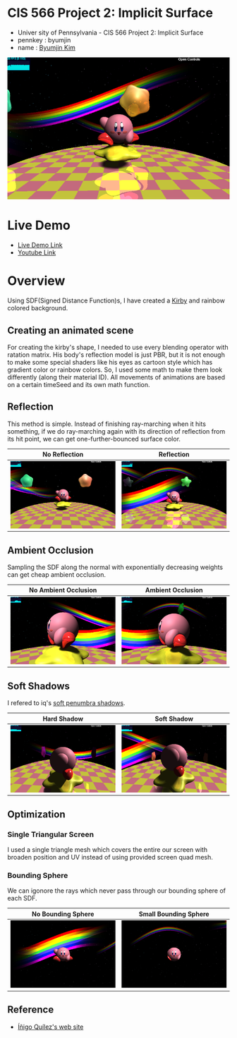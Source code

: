 # CIS 566 Project 2: Implicit Surface

* Univer sity of Pennsylvania - CIS 566 Project 2: Implicit Surface
* pennkey : byumjin
* name : [Byumjin Kim](https://github.com/byumjin)

![](imgs/main.png)

# Live Demo

* [Live Demo Link](https://byumjin.github.io/procedural_kirby/)
* [Youtube Link](https://www.youtube.com/watch?v=hYXqmJBNi9k)

# Overview

Using SDF(Signed Distance Function)s, I have created a [Kirby](https://www.youtube.com/watch?v=DPafFVi6BaE) and rainbow colored background. 

## Creating an animated scene

For creating the kirby's shape, I needed to use every blending operator with ratation matrix.
His body's reflection model is just PBR, but it is not enough to make some special shaders like his eyes as cartoon style which has gradient color or rainbow colors. So, I used some math to make them look differently (along their material ID).
All movements of animations are based on a certain timeSeed and its own math function.

## Reflection

This method is simple. Instead of finishing ray-marching when it hits something, if we do ray-marching again with its direction of reflection from its hit point, we can get one-further-bounced surface color.

| No Reflection | Reflection |
| --- | --- |
| ![](imgs/re00.png) | ![](imgs/re01.png) |

## Ambient Occlusion

Sampling the SDF along the normal with exponentially decreasing weights can get cheap ambient occlusion.

| No Ambient Occlusion | Ambient Occlusion |
| --- | --- |
| ![](imgs/ao00.png) | ![](imgs/ao01.png) |

## Soft Shadows

I refered to iq's [soft penumbra shadows](http://www.iquilezles.org/www/articles/rmshadows/rmshadows.htm).

| Hard Shadow | Soft Shadow |
| --- | --- |
| ![](imgs/s00.png) | ![](imgs/s01.png) |

## Optimization

### Single Triangular Screen

I used a single triangle mesh which covers the entire our screen with broaden position and UV instead of using provided screen quad mesh.

### Bounding Sphere

We can igonore the rays which never pass through our bounding sphere of each SDF.

| No Bounding Sphere | Small Bounding Sphere  |
| --- | --- |
| ![](imgs/b00.png) | ![](imgs/b01.png) |

## Reference

- [Íñigo Quílez's web site](http://www.iquilezles.org/index.html)
